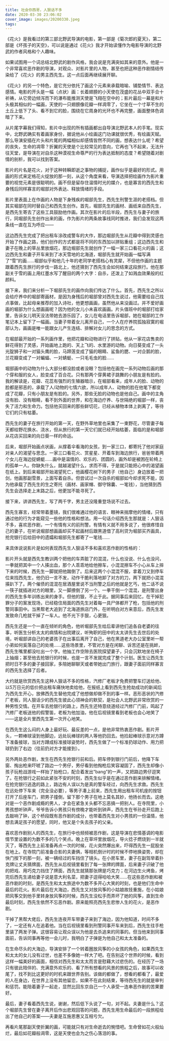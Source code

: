 ```yaml
---
title: 社会你西哥，人狠话不多
date: 2020-03-30 23:06:02
cover_image: images/20200330.jpeg
tags:
---
```

《花火》是我看过的第三部北野武导演的电影，第一部是《菊次郎的夏天》，第二部是《坏孩子的天空》，可以说是通过《花火》我才开始读懂作为电影导演的北野武的作者风格和个人趣味。

如果试图用一个词总结北野武的剧作风格，我会说是充满突如其来的意外。他是一个非常喜欢恶作剧的导演，对观众、对影片里的人物，甚至也把这种恶作剧情结传染给了《花火》的男主西先生。这一点后面再继续展开聊。

《花火》的另一个特色，是它充分依托了画这个元素来承载暗喻、铺垫情节、表达感情。电影的开头是一幅（点状）画：长着翅膀的小天使在茂盛的花丛中双手合十祈祷，从它旁边倾泻而下的瀑布能推测天使是飞翔在空中的；影片最后一幕是和片头极其相似的一幅画，天使的一只翅膀像花瓣一样凋零了，它坐在一个寸草不生的土丘上低下了头、看不到它的脸，围绕在它周身的光环也不再完整，画面整体色调暗了下来。

从片尾字幕我们得知，影片中出现的所有插画都出自导演北野武本人的手笔。现实中，北野武确实有着画家身份，据说他从小绘画这门功课就很优秀，有绘画天赋。那么导演安插在片头和片尾的两幅相似却感情皆然不同的画，想表达什么呢？希望的丧失，生命的凋零？折翼的天使是个比较常见的意向，它再也飞不起来，无法升往天堂，是导演在对自杀这种漠视生命尊严的行为表达抵制的态度？希望随着对剧情的剖析，我可以找到答案。

影片的片名是花火，对于这种转瞬即逝之事物的捕捉，画作似乎是最好的形式。用画的形式来定格花火绽放的那一刻，从这个角度来看，导演选择把绘画作为影片重要的视觉元素是很聪明的。画不但是留存住温情时光的媒介，也是寡言的西先生和身残后同样寡言的堀部对外表达、释放情绪的手段。

影片里表面上在作画的人物是下身残疾的堀部先生，西先生刑警生涯的老搭档。但其实堀部在同时替自己和西先生创作。首先，堀部先生的画材、画纸来自西先生，是西先生寄去了这些工具鼓励他作画。其次在影片的后半段，西先生与妻子的旅行，同堀部先生创作出来的画，作为影片的两条故事线同时推进，我们会发现这两条线一直在互为呼应——

这边西先生完成了把出租车涂改成警车的大作，那边堀部先生从花瓣中得到灵感也开始了作画之路，他们创作的方式都是将不同的东西加以拼贴重组；这边西先生和妻子在晚上的草丛里放烟花，那边堀部先生就创作了一幅一家三口看花火的画；这边西先生和妻子开车来到了冰天雪地的北海道，堀部先生就开始画一幅写满了“雪”的画……堀部似乎和他几十年的老同学老搭档心有灵犀，不但他作画的主题跟着西先生旅行的步伐一路北上，他还猜到了西先生会如何结束这段旅行。他在那副关于雪的画上用红墨水写了醒目的两个大字：自杀，还泼上了如溅血效果般的红颜料。

接下来，我们来分析一下堀部先生的画作向我们传达了什么。首先，西先生之所以会给疗养中的堀部寄画材，是因为身残后的堀部曾对西先生说过，他需要给自己找点事做，比起母亲推荐的加入诗社，他更想画画，虽然他从来没画过。并不爱好画画的堀部为什么想画画呢？因为他的女儿小未喜欢画画。片头值班中的堀部打给家里，告诉女儿明天没法带她去游乐园了，女儿在电话里告诉堀部，她在堀部的工作笔记本上留下了一幅画。当妻子带着女儿离开自己，一个人在疗养院孤独寂寞的堀部认为，画画是唯一能跟女儿产生连结、排解对女儿的思念的方式。

在堀部最开始的一系列画作里，他把花瓣和动物进行了拼贴，他从一家花店售卖的鲜花得到了灵感，开始画地上跑的、天上飞的、水里游的动物。向日葵变成了一头光腚狮子和一对猫头鹰的脸，马蹄莲变成了猫的眼睛、鲨鱼的腮、一对企鹅的脸，兰花瓣变成了一对蝙蝠、一对蜻蜓、一只毛毛虫的脸……

堀部画中的动物为什么大部分都没脸或者没眼？包括他在画完一系列动物后画的那个穿和服的女人，脸变成了百合花。只有那两个穿黄裙子跳舞的小朋友是有脸的。我的解读是，花瓣、花蕊有强烈的生殖器暗示，在堀部看来，成年人的脸、动物的脸都是邪恶的，承载了人/动物的七情六欲，所以成年人、动物的脸在他笔下都变成了花瓣，只有小朋友是有脸的。另外，那些无脸的动物也是他自己。画中的主角没有脸、没有眼睛，看不到外面的世界，和在海边疗养、与世隔绝的堀部一样，丧失了活力和生命力。包括他买回来的那些鲜切花，已经从植物本体上剥离了，等待它们的只有枯萎。

西先生的妻子在旅行开始的第一天，在野外草地里也采集了一束野花，尽管妻子每天都给野花换水、浇水，但从旅行的第一天它们就已经开始枯萎，面临的是和堀部从花店买回来的向日葵一样的命运。

后来，堀部开始画点状画，从撑着伞看海的女孩，到一家三口，都寄托了他对家庭对亲人的渴望与思念。一家三口看花火、赏星星、开着车到海边旅行，爸爸带着两个女儿在海边捉蜻蜓……画中是温情的、欢乐的、团圆的，画外却是被困在轮椅上的孤单一人。你缺失什么，就越渴望什么，求而不得，于是就只能把心中的渴望画在纸上。到后来堀部开始渴望死亡，他画樱花树下的男子（他自己）身边放着一把剑，他画那副雪景，上面写着自杀。但尝试过一次自杀的堀部如今却求死不能，因为他承载了西先生的生之寄托（画材、画家帽、御守锦囊、一笔钱），当他猜到西先生会选择走上末路之后，他更加不能寻死了。

接下来，讲讲西先生，写了两千字，男主还没隆重登场说不过去。

西先生寡言，经常带着墨镜，我们很难通过他的语言、眼神来揣摩他的情绪，只有通过他的行为才能窥见一些他的性格和想法。用一句话介绍西先生那就是：人狠话不多，喜欢恶作剧，一个有情有义的前刑警。有情有义就不用多说了，他很疼惜自己的妻子，在听说堀部想画画却买不起画材后跟黑道借了高利贷为堀部买齐画具，抢完银行后给田中的遗孀和堀部先生都寄了一笔钱……

来具体说说影片是如何表现西先生人狠话不多和喜欢恶作剧的性格的：

影片开头就是西先生教训两个把他的车弄脏了的混混，什么也没说、什么也没问，一拳就把其中一个人揍出血，那个人乖乖地给他擦车，小混混擦车不小心从车上摔下来的时候，西先生一脚就把他踹倒了。后来这两个小混混不服，拿着刀又到停车位来找西先生，他仍旧一言不发，动作干脆利落地卸了对方的刀，两下就把小混混揍趴下了。两个催债的混混在居酒屋里说不当刑警之后的他就是乞丐，他二话不说一筷子就插进对方的眼里，又一脚撩倒了另一个。一拳干倒一个混混，是刑警出身的西先生多年训练出来的身手。但他的狠，不止于此。据同事后来回忆，在干掉犯罪分子的案发现场，已经稳住局面的西先生对着每一具尸体都开了枪，包括他的刑警同事田中。当黑帮老大追到了北海道旅店门外，在听明白对方来意后，西先生发发致命几枪就干掉了一车人。他不光下手狠，心更狠。

西先生还是一个一直在倾听的角色，他听堀部先生给后辈讲他们追各自老婆的往事，听医生分析太太的病情和出院建议，听殉职的田中的太太讲先生去世后的处境，听堀部讲自己的老婆孩子在出事后离开了自己，他在黑道老大办公室里听一帮小弟如何奚落自己的处境……这些场景里，不管对方是在闲聊、诉苦还是在挑衅，西先生嘴里都没吐出一个字。他抽工作空隙去医院探望妻子，只会沉默地坐在椅子上抽烟；甚至他去抢银行的时候，也是一言不发就完成了整个计划。医生让西先生把时日不多的妻子接回家，多陪她聊聊天或者带她出门旅行，跟妻子面前同样寡言的西先生选择了后者。

大约就是欣赏西先生这种人狠话不多的性格，汽修厂老板才免费把警车灯送给他、以5万日元的低价把出租车痛快地卖给他，在报纸上看到西先生抢劫成功的新闻后为西先生开心，放佛西先生替他完成了他想做却做不到的事一样。恶形恶状的汽修厂老板，同人狠话少的西先生彼此心领神会的默契，是社会人北野武非常欣赏的一种男性交情。在开车去抢银行的路上，西先生还特意绕道经过汽修厂门前，鸣起了汽修厂老板送他的假警笛，老板为他加油，他在后视镜里看到老板也会心地笑了——这是全片里西先生第一次开心地笑。

在西先生这么闷的人身上最好玩、最反差的一点，是他非常热衷恶作剧。影片开头，一颗棒球滚到他脚边，远处玩棒球的两人等他扔回去。他捡起棒球示意对方蹲下准备接球，当对方蹲成标准接球姿势时，西先生做了一个标准扔球动作、用力把球扔到了右边（往前扔对方才能接到）。

另外两处恶作剧，发生在西先生抢银行前和后。把车停到银行门前后，他降下车窗、掏出枪来吓唬了路边一个男仔，男仔看到他掏枪后笑容凝固了，西先生却像小孩子玩枪战游戏一样抬了抬枪口，配合着发出“bang”的一声，又把路边男仔逗笑了。在抢银行之前如此紧张不安的时刻，西先生似乎是在通过恶作剧来排解情绪。在抢完银行逃逸的路上，路边有人误以为是真的警车经过，向西先生求救。西先生在远处停下车来（完全没必要），等男子凑上前来，西先生用出租车司机座的按钮打开了后座车门，把男子撞倒，留下那个男子在地上莫名其妙，他扬长而去。这绝对是一个恶作剧成瘾的男人，才会在紧急关头都不忘恶搞一把别人。在寺院里，小男孩想听钟声，爷爷告诉小男孩只有傍晚才能听到钟声，西先生在爷孙走开后跑上去敲响了钟，这个桥段既有恶作剧的成分，也带着西先生对小男孩的一份温情，他想去满足孩子的愿望，同时，他又是个失去孩子的父亲。

喜欢恶作剧别人的西先生，在旅行中也频频被恶作剧，这是导演在悲情基调的电影情节里设置的为数不多的几个笑点。晚上在草坪里放烟花，导火捻子燃烧到一半就灭了，等西先生上前准备再点一次的时候，花火突然爆出来，吓得西先生一屁股坐在地上。在寺院门前准备合影的夫妻俩，等相机倒计时的时候不停地换姿势，却在快门按下的那一刻，被一辆经过的车挡住了镜头。在小房车里，妻子在副驾举着扑克牌让丈夫猜牌面，西先生从后视镜里看到了每一张牌的牌面，后来妻子识破了他的把戏、用巧克力挡住了牌面，西先生就猜那张牌是巧克力；在河边生火烤鱼，烤完后西先生递给妻子说是意大利名菜，把妻子逗得哈哈大笑……在这些恶作剧和被恶作剧的时刻，是西先生和太太旅途中为数不多开心大笑的时刻，也是他们生命中最后的花火。影片最后在大海边，西先生又对放风筝的小姑娘故技重施，在小姑娘把风筝交到他手里转身放风筝的时候，西先生没松手而弄坏了她的风筝，直到生命最后时刻，西先生依然不忘恶作剧。原来能照亮西先生悲惨人生的花火，是恶作剧。

干掉了黑帮大佬后，西先生连夜开车带妻子来到了海边，因为他知道，时间不多了，一定还有人在追着他。当在后视镜里看到刑警同事开车来到后，西先生往手枪里装了两发子弹。这很容易让观众误以为他是去杀追来的同事的。但当他来到同事面前，告诉同事再等他一会儿时，我明白了子弹是为他自己和太太准备的。

在生命尽头的大海边，导演安排了一个转着圈放风筝的小女孩的角色，如果西先生和太太的女儿没有过世，也差不多像她一样大了吧。在告别这个世界的时候，看到这样一幅美好的画面，相信对西先生和太太而言是慰藉大过悲伤的。在经历了一场只有彼此陪伴的、充满意外欢乐的、看了所有想看的风景的旅程之后，故事可以收尾了，找不到比这更好的时机来跟世界告别。该做的都做了，想看的都看了，最爱的人在身边，在世界上没有其他留恋，如果不在此刻结束，等待西先生的就是审判和惩罚。能陪着妻子一起走，显然比回东京自己一个人承受一连串恶作剧的苦果要好。

最后，妻子看着西先生说，谢谢，然后低下头说了一句，对不起。夫妻是什么？这个堀部先生曾在妻子离开后作出悲观回答的问题，西先生用生命最后的一段旅程给出了他自己的答案——夫妻是互施恩惠又互相亏欠。

再看片尾那副天使折翼的画，可能就只有对生命逝去的惋惜吧。生命曾如花火般灿烂，最后如花瓣般凋零，这是天使也会为之伤心落泪的事。